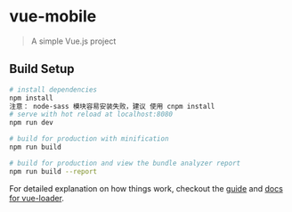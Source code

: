 # vue-mobile

> A simple Vue.js project  

## Build Setup

``` bash
# install dependencies
npm install
注意： node-sass 模块容易安装失败，建议 使用 cnpm install
# serve with hot reload at localhost:8080
npm run dev

# build for production with minification
npm run build

# build for production and view the bundle analyzer report
npm run build --report
```

For detailed explanation on how things work, checkout the [guide](http://vuejs-templates.github.io/webpack/) and [docs for vue-loader](http://vuejs.github.io/vue-loader).
